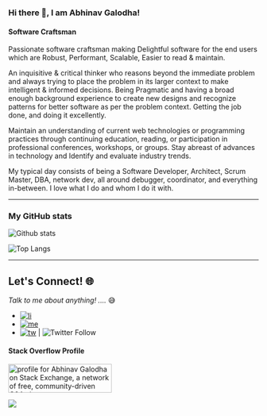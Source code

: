 ### Hi there 👋, I am Abhinav Galodha!
#### Software Craftsman 

Passionate software craftsman making Delightful software for the end users which are Robust, Performant, Scalable, Easier to read & maintain. 

An inquisitive & critical thinker who reasons beyond the immediate problem and always trying to place the problem in its larger context to make intelligent & informed decisions. Being Pragmatic and having a broad enough background experience to create new designs and recognize patterns for better software as per the problem context. Getting the job done, and doing it excellently.

Maintain an understanding of current web technologies or programming practices through continuing education, reading, or participation in professional conferences, workshops, or groups. Stay abreast of advances in technology and Identify and evaluate industry trends.

My typical day consists of being a Software Developer, Architect, Scrum Master, DBA, network dev, all around debugger, coordinator, and everything in-between. I love what I do and whom I do it with. 

  ---
### My GitHub stats
![Github stats](https://github-readme-stats.vercel.app/api?username=abhinavgalodha&show_icons=true)

![Top Langs](https://github-readme-stats.vercel.app/api/top-langs/?username=abhinavgalodha&layout=compact)

  ---

## Let's Connect! 🌐
*Talk to me about anything! ....* 😅
- [![li](https://img.shields.io/badge/LinkedIn-0077B5?style=social&logo=Linkedin)](https://www.linkedin.com/in/abhinavgalodha/)
- [![me](https://img.shields.io/badge/Medium-black?style=social&logo=Medium)](https://medium.com/@abhinav.galodha)
- [![tw](https://img.shields.io/badge/Twitter-1DA1F2?style=social&logo=Twitter)](https://twitter.com/abhinavgalodha) | ![Twitter Follow](https://img.shields.io/twitter/follow/abhinavgalodha)

#### Stack Overflow Profile
<a href="https://stackexchange.com/users/173004"><img src="https://stackexchange.com/users/flair/173004.png" width="208" height="58" alt="profile for Abhinav Galodha on Stack Exchange, a network of free, community-driven Q&amp;A sites" title="profile for Abhinav Galodha on Stack Exchange, a network of free, community-driven Q&amp;A sites"></a>

![](https://komarev.com/ghpvc/?username=abhinavgalodha)

<!--
**abhinavgalodha/abhinavgalodha** is a ✨ _special_ ✨ repository because its `README.md` (this file) appears on your GitHub profile.



Here are some ideas to get you started:

- 🔭 I’m currently working on ...
- 🌱 I’m currently learning ...
- 👯 I’m looking to collaborate on ...
- 🤔 I’m looking for help with ...
- 💬 Ask me about ...
- 📫 How to reach me: ...
- 😄 Pronouns: ...
- ⚡ Fun fact: ...
-->

